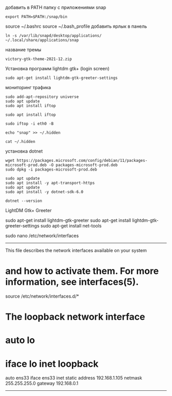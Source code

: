 добавить в PATH папку с приложениями snap
```
export PATH=$PATH:/snap/bin
```

source ~/.bashrc
source ~/.bash_profile
добавить ярлык в панель
```
ln -s /var/lib/snapd/desktop/applications/ ~/.local/share/applications/snap
```


название тремы
```
victory-gtk-theme-2021-12.zip
```

Установка программ lightdm gtk+ (login screen)
```
sudo apt-get install lightdm-gtk-greeter-settings
```


мониторинг трафика
```
sudo add-apt-repository universe
sudo apt update
sudo apt install iftop
```
```
sudo apt install iftop
```
```
sudo iftop -i eth0 -B
```

```
echo "snap" >> ~/.hidden
```
```
cat ~/.hidden
```

установка dotnet
```
wget https://packages.microsoft.com/config/debian/11/packages-microsoft-prod.deb -O packages-microsoft-prod.deb
sudo dpkg -i packages-microsoft-prod.deb

sudo apt update
sudo apt install -y apt-transport-https
sudo apt update
sudo apt install -y dotnet-sdk-6.0

dotnet --version
```



LightDM Gtk+ Greeter

sudo apt-get install lightdm-gtk-greeter
sudo apt-get install lightdm-gtk-greeter-settings
sudo apt-get install net-tools

sudo nano /etc/network/interfaces

------------------------------------------------------------------------

This file describes the network interfaces available on your system
# and how to activate them. For more information, see interfaces(5).

source /etc/network/interfaces.d/*

# The loopback network interface
# auto lo
# iface lo inet loopback

auto ens33
iface ens33 inet static
    address 192.168.1.105
    netmask 255.255.255.0
    gateway 192.168.0.1

------------------------------------------------------------------------